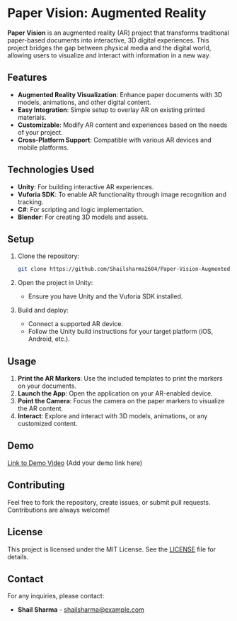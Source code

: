 # Paper Vision: Augmented Reality

**Paper Vision** is an augmented reality (AR) project that transforms traditional paper-based documents into interactive, 3D digital experiences. This project bridges the gap between physical media and the digital world, allowing users to visualize and interact with information in a new way.

## Features

- **Augmented Reality Visualization**: Enhance paper documents with 3D models, animations, and other digital content.
- **Easy Integration**: Simple setup to overlay AR on existing printed materials.
- **Customizable**: Modify AR content and experiences based on the needs of your project.
- **Cross-Platform Support**: Compatible with various AR devices and mobile platforms.

## Technologies Used

- **Unity**: For building interactive AR experiences.
- **Vuforia SDK**: To enable AR functionality through image recognition and tracking.
- **C#**: For scripting and logic implementation.
- **Blender**: For creating 3D models and assets.

## Setup

1. Clone the repository:
    ```bash
    git clone https://github.com/Shailsharma2604/Paper-Vision-Augmented-Reality.git
    ```

2. Open the project in Unity:
    - Ensure you have Unity and the Vuforia SDK installed.

3. Build and deploy:
    - Connect a supported AR device.
    - Follow the Unity build instructions for your target platform (iOS, Android, etc.).

## Usage

1. **Print the AR Markers**: Use the included templates to print the markers on your documents.
2. **Launch the App**: Open the application on your AR-enabled device.
3. **Point the Camera**: Focus the camera on the paper markers to visualize the AR content.
4. **Interact**: Explore and interact with 3D models, animations, or any customized content.

## Demo

[Link to Demo Video](#) (Add your demo link here)

## Contributing

Feel free to fork the repository, create issues, or submit pull requests. Contributions are always welcome!

## License

This project is licensed under the MIT License. See the [LICENSE](LICENSE) file for details.

## Contact

For any inquiries, please contact:
- **Shail Sharma** - shailsharma@example.com
